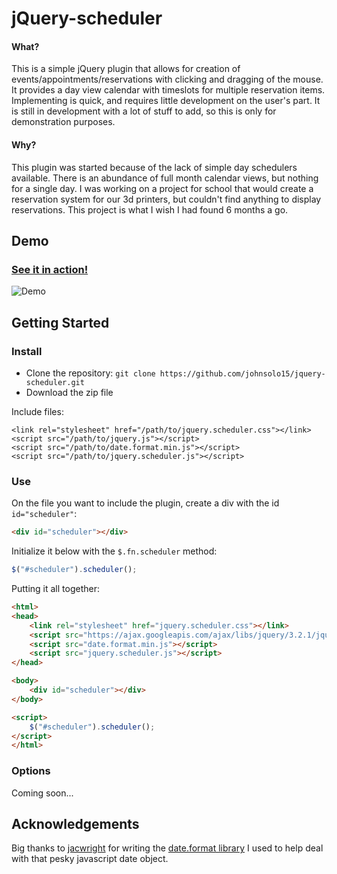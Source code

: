 # jQuery-scheduler
#### What?
This is a simple jQuery plugin that allows for creation of events/appointments/reservations with clicking and dragging of the mouse. It provides a day view calendar with timeslots for multiple reservation items. Implementing is quick, and requires little development on the user's part. It is still in development with a lot of stuff to add, so this is only for demonstration purposes.
#### Why?
This plugin was started because of the lack of simple day schedulers available. There is an abundance of full month calendar views, but nothing for a single day. I was working on a project for school that would create a reservation system for our 3d printers, but couldn't find anything to display reservations. This project is what I wish I had found 6 months a go.

## Demo
### [See it in action!](https://johnsolo15.github.io/jquery-scheduler/)

![Demo](https://github.com/johnsolo15/jquery-scheduler/blob/master/example/scheduler.png)

## Getting Started
### Install
* Clone the repository: `git clone https://github.com/johnsolo15/jquery-scheduler.git`
* Download the zip file

Include files:
```
<link rel="stylesheet" href="/path/to/jquery.scheduler.css"></link>
<script src="/path/to/jquery.js"></script>
<script src="/path/to/date.format.min.js"></script>
<script src="/path/to/jquery.scheduler.js"></script>
 ```
 ### Use
On the file you want to include the plugin, create a div with the id `id="scheduler"`:
```html
<div id="scheduler"></div>
```
Initialize it below with the `$.fn.scheduler` method:
```js
$("#scheduler").scheduler();
```
Putting it all together:
```html
<html>
<head>
    <link rel="stylesheet" href="jquery.scheduler.css"></link>
    <script src="https://ajax.googleapis.com/ajax/libs/jquery/3.2.1/jquery.min.js"></script>
    <script src="date.format.min.js"></script>
    <script src="jquery.scheduler.js"></script>
</head>

<body>
    <div id="scheduler"></div>
</body>  

<script>
    $("#scheduler").scheduler();
</script>
</html>
```
### Options
Coming soon...
## Acknowledgements
Big thanks to [jacwright](https://github.com/jacwright) for writing the [date.format library](https://github.com/jacwright/date.format) I used to help deal with that pesky javascript date object. 

